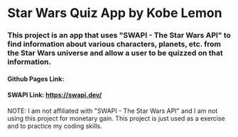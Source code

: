 # Star Wars Quiz App by Kobe Lemon

### This project is an app that uses "SWAPI - The Star Wars API" to find information about various characters, planets, etc. from the Star Wars universe and allow a user to be quizzed on that information.

#### Github Pages Link:

#### SWAPI Link: https://swapi.dev/

NOTE: I am not affiliated with "SWAPI - The Star Wars API" and I am not using this project for monetary gain. This project is just used as a exercise and to practice my coding skills.
